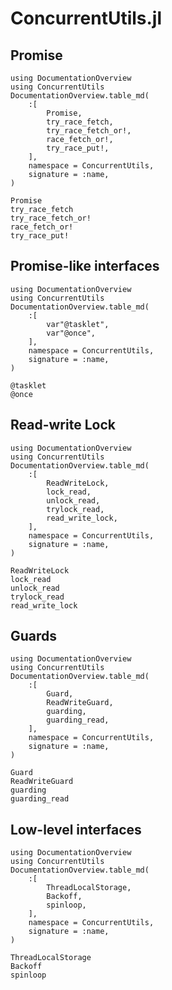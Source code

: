 # ConcurrentUtils.jl

## Promise

```@eval
using DocumentationOverview
using ConcurrentUtils
DocumentationOverview.table_md(
    :[
        Promise,
        try_race_fetch,
        try_race_fetch_or!,
        race_fetch_or!,
        try_race_put!,
    ],
    namespace = ConcurrentUtils,
    signature = :name,
)
```

```@docs
Promise
try_race_fetch
try_race_fetch_or!
race_fetch_or!
try_race_put!
```

## Promise-like interfaces

```@eval
using DocumentationOverview
using ConcurrentUtils
DocumentationOverview.table_md(
    :[
        var"@tasklet",
        var"@once",
    ],
    namespace = ConcurrentUtils,
    signature = :name,
)
```

```@docs
@tasklet
@once
```

## Read-write Lock

```@eval
using DocumentationOverview
using ConcurrentUtils
DocumentationOverview.table_md(
    :[
        ReadWriteLock,
        lock_read,
        unlock_read,
        trylock_read,
        read_write_lock,
    ],
    namespace = ConcurrentUtils,
    signature = :name,
)
```

```@docs
ReadWriteLock
lock_read
unlock_read
trylock_read
read_write_lock
```

## Guards

```@eval
using DocumentationOverview
using ConcurrentUtils
DocumentationOverview.table_md(
    :[
        Guard,
        ReadWriteGuard,
        guarding,
        guarding_read,
    ],
    namespace = ConcurrentUtils,
    signature = :name,
)
```

```@docs
Guard
ReadWriteGuard
guarding
guarding_read
```

## Low-level interfaces

```@eval
using DocumentationOverview
using ConcurrentUtils
DocumentationOverview.table_md(
    :[
        ThreadLocalStorage,
        Backoff,
        spinloop,
    ],
    namespace = ConcurrentUtils,
    signature = :name,
)
```

```@docs
ThreadLocalStorage
Backoff
spinloop
```
